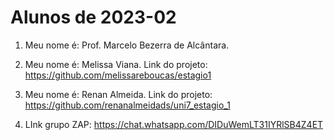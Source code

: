 # Alunos de 2023-02

1. Meu nome é: Prof. Marcelo Bezerra de Alcântara.
2. Meu nome é: Melissa Viana. Link do projeto: https://github.com/melissareboucas/estagio1
3. Meu nome é: Renan Almeida. Link do projeto: https://github.com/renanalmeidads/uni7_estagio_1

4. LInk grupo ZAP: https://chat.whatsapp.com/DIDuWemLT31IYRlSB4Z4ET
